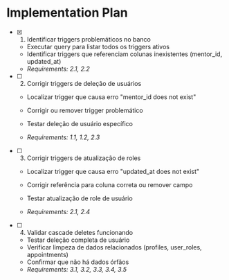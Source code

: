 # Implementation Plan

- [x] 1. Identificar triggers problemáticos no banco



  - Executar query para listar todos os triggers ativos
  - Identificar triggers que referenciam colunas inexistentes (mentor_id, updated_at)
  - _Requirements: 2.1, 2.2_



- [ ] 2. Corrigir triggers de deleção de usuários
  - Localizar trigger que causa erro "mentor_id does not exist"
  - Corrigir ou remover trigger problemático

  - Testar deleção de usuário específico
  - _Requirements: 1.1, 1.2, 2.3_

- [ ] 3. Corrigir triggers de atualização de roles
  - Localizar trigger que causa erro "updated_at does not exist"



  - Corrigir referência para coluna correta ou remover campo
  - Testar atualização de role de usuário
  - _Requirements: 2.1, 2.4_

- [ ] 4. Validar cascade deletes funcionando
  - Testar deleção completa de usuário
  - Verificar limpeza de dados relacionados (profiles, user_roles, appointments)
  - Confirmar que não há dados órfãos
  - _Requirements: 3.1, 3.2, 3.3, 3.4, 3.5_
